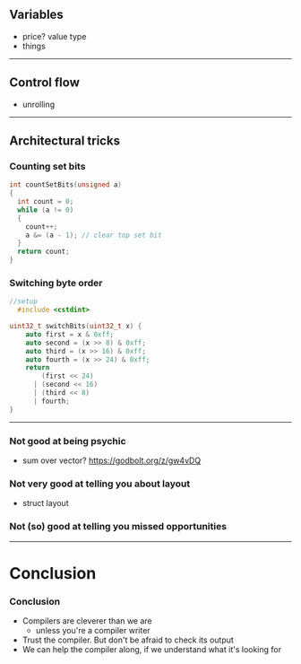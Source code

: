 ## Variables
- price? value type
- things

---

## Control flow
- unrolling

---

## Architectural tricks


### Counting set bits
```cpp
int countSetBits(unsigned a)
{
  int count = 0;
  while (a != 0)
  {
    count++;
    a &= (a - 1); // clear top set bit
  }
  return count;
}
```


### Switching byte order
```cpp
//setup
  #include <cstdint>

uint32_t switchBits(uint32_t x) {
    auto first = x & 0xff;
    auto second = (x >> 8) & 0xff;
    auto third = (x >> 16) & 0xff;
    auto fourth = (x >> 24) & 0xff;
    return 
        (first << 24)
      | (second << 16)
      | (third << 8)
      | fourth;
}
```
---

### Not good at being psychic
- sum over vector? https://godbolt.org/z/gw4vDQ


### Not very good at telling you about layout
- struct layout


### Not (so) good at telling you missed opportunities

---

# Conclusion


### Conclusion

* Compilers are cleverer than we are
  * unless you're a compiler writer
* Trust the compiler. But don't be afraid to check its output
* We can help the compiler along, if we understand what it's looking for
